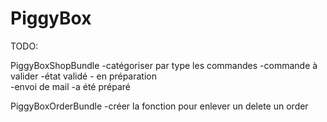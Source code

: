 PiggyBox
========

TODO:

PiggyBoxShopBundle
-catégoriser par type les commandes
	-commande à valider
	-état validé - en préparation	
	-envoi de mail
	-a été préparé

PiggyBoxOrderBundle
	-créer la fonction pour enlever un delete un order
